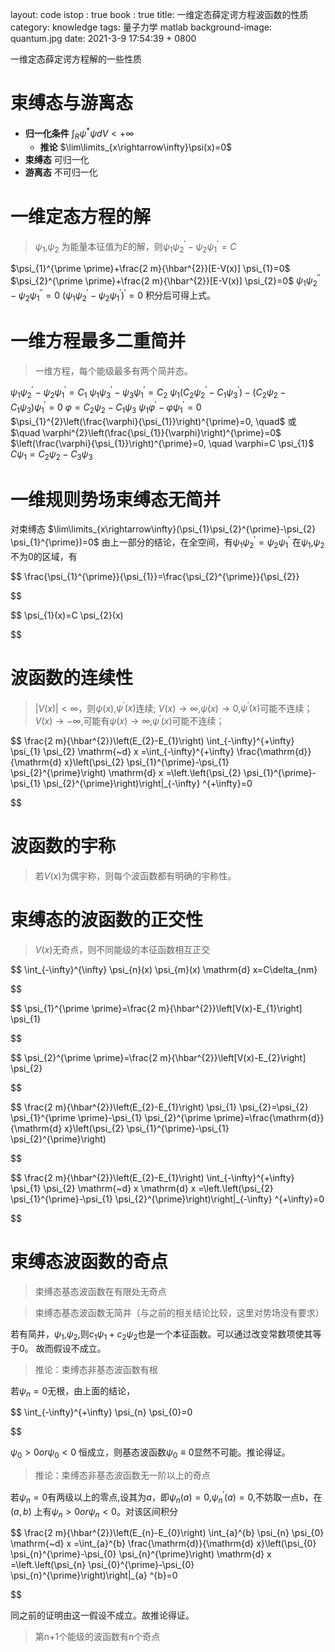 layout: code
istop : true
book : true
title: 一维定态薛定谔方程波函数的性质
category: knowledge
tags: 量子力学 matlab
background-image: quantum.jpg
date: 2021-3-9 17:54:39 + 0800

一维定态薛定谔方程解的一些性质 <!-- more -->

# 束缚态与游离态

* **归一化条件**
  $\int_R\psi^*\psi dV < +\infty$
  * **推论** $\lim\limits_{x\rightarrow\infty}\psi(x)=0$
* **束缚态** 可归一化
* **游离态** 不可归一化

# 一维定态方程的解

> $\psi_1$,$\psi_2$ 为能量本征值为$E$的解，则$\psi_{1} \psi_{2}^{\prime}-\psi_{2} \psi_{1}^{\prime}=C$

$\psi_{1}^{\prime \prime}+\frac{2 m}{\hbar^{2}}[E-V(x)] \psi_{1}=0$
$\psi_{2}^{\prime \prime}+\frac{2 m}{\hbar^{2}}[E-V(x)] \psi_{2}=0$
$\psi_{1} \psi_{2}^{\prime \prime}-\psi_{2} \psi_{1}^{\prime \prime}=0$
$\left(\psi_{1} \psi_{2}^{\prime}-\psi_{2} \psi_{1}^{\prime}\right)^{\prime}=0$
积分后可得上式。

# 一维方程最多二重简并

> 一维方程，每个能级最多有两个简并态。

$\psi_{1} \psi_{2}^{\prime}-\psi_{2} \psi_{1}^{\prime}=C_{1}$
$\psi_{1} \psi_{3}^{\prime}-\psi_{3} \psi_{1}^{\prime}=C_{2}$
$\psi_{1}\left(C_{2} \psi_{2}^{\prime}-C_{1} \psi_{3}^{\prime}\right)-\left(C_{2} \psi_{2}-C_{1} \psi_{3}\right) \psi_{1}^{\prime}=0$
$\varphi=C_{2} \psi_{2}-C_{1} \psi_{3}$
$\psi_{1} \varphi^{\prime}-\varphi \psi_{1}^{\prime}=0$
$\psi_{1}^{2}\left(\frac{\varphi}{\psi_{1}}\right)^{\prime}=0, \quad$ 或 $\quad \varphi^{2}\left(\frac{\psi_{1}}{\varphi}\right)^{\prime}=0$
$\left(\frac{\varphi}{\psi_{1}}\right)^{\prime}=0, \quad \varphi=C \psi_{1}$
$C \psi_{1}=C_{2} \psi_{2}-C_{3} \psi_{3}$

# 一维规则势场束缚态无简并

对束缚态 $\lim\limits_{x\rightarrow\infty}(\psi_{1}\psi_{2}^{\prime}-\psi_{2} \psi_{1}^{\prime})=0$
由上一部分的结论，在全空间，有$\psi_{1} \psi_{2}^{\prime}=\psi_{2} \psi_{1}^{\prime}$
在$\psi_1$,$\psi_2$ 不为0的区域，有

$$
\frac{\psi_{1}^{\prime}}{\psi_{1}}=\frac{\psi_{2}^{\prime}}{\psi_{2}}

$$

$$
\psi_{1}(x)=C \psi_{2}(x)

$$

# 波函数的连续性

> $|V(x)|\lt\infty$，则$\psi(x)$,$\psi^{\prime}(x)$连续;
> $V(x)\rightarrow\infty$,$\psi(x)\rightarrow 0$,$\psi^\prime(x)$可能不连续；
> $V(x)\rightarrow-\infty$,可能有$\psi(x)\rightarrow \infty$,$\psi^\prime(x)$可能不连续；

$$
\frac{2 m}{\hbar^{2}}\left(E_{2}-E_{1}\right) \int_{-\infty}^{+\infty} \psi_{1} \psi_{2} \mathrm{~d} x 
=\int_{-\infty}^{+\infty} \frac{\mathrm{d}}{\mathrm{d} x}\left(\psi_{2} \psi_{1}^{\prime}-\psi_{1} \psi_{2}^{\prime}\right) 
\mathrm{d} x =\left.\left(\psi_{2} \psi_{1}^{\prime}-\psi_{1} \psi_{2}^{\prime}\right)\right|_{-\infty} ^{+\infty}=0

$$

# 波函数的宇称

> 若$V(x)$为偶宇称，则每个波函数都有明确的宇称性。

# 束缚态的波函数的正交性

> $V(x)$无奇点，则不同能级的本征函数相互正交

$$
\int_{-\infty}^{\infty} \psi_{n}(x) \psi_{m}(x) \mathrm{d} x=C\delta_{nm}

$$

$$
\psi_{1}^{\prime \prime}=\frac{2 m}{\hbar^{2}}\left[V(x)-E_{1}\right] \psi_{1}

$$

$$
\psi_{2}^{\prime \prime}=\frac{2 m}{\hbar^{2}}\left[V(x)-E_{2}\right] \psi_{2}

$$

$$
\frac{2 m}{\hbar^{2}}\left(E_{2}-E_{1}\right) \psi_{1} \psi_{2}=\psi_{2} \psi_{1}^{\prime \prime}-\psi_{1}
 \psi_{2}^{\prime \prime}=\frac{\mathrm{d}}{\mathrm{d} x}\left(\psi_{2} \psi_{1}^{\prime}-\psi_{1} \psi_{2}^{\prime}\right)

$$

$$
\frac{2 m}{\hbar^{2}}\left(E_{2}-E_{1}\right) \int_{-\infty}^{+\infty} \psi_{1} \psi_{2} \mathrm{~d} x 
\mathrm{d} x =\left.\left(\psi_{2} \psi_{1}^{\prime}-\psi_{1} \psi_{2}^{\prime}\right)\right|_{-\infty} ^{+\infty}=0

$$

# 束缚态波函数的奇点

> 束缚态基态波函数在有限处无奇点

> 束缚态基态波函数无简并（与之前的相关结论比较，这里对势场没有要求）

若有简并，$\psi_1$,$\psi_2$,则$c_1 \psi_{1}+c_2 \psi_{2}$也是一个本征函数。可以通过改变常数项使其等于0。
故而假设不成立。

> 推论：束缚态非基态波函数有根

若$\psi_n=0$无根，由上面的结论，

$$
\int_{-\infty}^{+\infty} \psi_{n} \psi_{0}=0

$$

$\psi_0>0 or \psi_0<0$ 恒成立，则基态波函数$\psi_0\equiv 0$显然不可能。推论得证。

> 推论：束缚态非基态波函数无一阶以上的奇点

若$\psi_n=0$有两级以上的零点,设其为$a$，即$\psi_n(a)=0$,$\psi_n^{\prime}(a)=0$,不妨取一点b，在$(a,b)$
上有$\psi_n>0 or \psi_n<0$。对该区间积分

$$
\frac{2 m}{\hbar^{2}}\left(E_{n}-E_{0}\right) \int_{a}^{b} \psi_{n} \psi_{0} \mathrm{~d} x
=\int_{a}^{b} \frac{\mathrm{d}}{\mathrm{d} x}\left(\psi_{0} \psi_{n}^{\prime}-\psi_{0} \psi_{n}^{\prime}\right)
\mathrm{d} x =\left.\left(\psi_{n} \psi_{0}^{\prime}-\psi_{0} \psi_{n}^{\prime}\right)\right|_{a} ^{b}=0

$$

同之前的证明由这一假设不成立。故推论得证。

> 第n+1个能级的波函数有n个奇点
